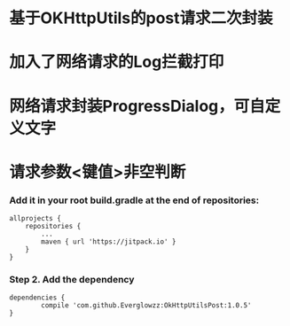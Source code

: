 # 基于OKHttpUtils的post请求二次封装
# 加入了网络请求的Log拦截打印
# 网络请求封装ProgressDialog，可自定义文字
# 请求参数<键值>非空判断




###  Add it in your root build.gradle at the end of repositories:
	allprojects {
		repositories {
			...
			maven { url 'https://jitpack.io' }
		}
	}
  
  ###  Step 2. Add the dependency
  
  	dependencies {
	        compile 'com.github.Everglowzz:OkHttpUtilsPost:1.0.5'
	}
